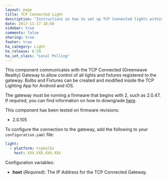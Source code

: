 ```yaml
---
layout: page
title: TCP Connected Light
description: "Instructions on how to set up TCP Connected lights within Home Assistant."
date: 2017-11-17 18:50
sidebar: true
comments: false
sharing: true
footer: true
ha_category: Light
ha_release: 0.59
ha_iot_class: "Local Polling"
---
```


This component communicates with the TCP Connected (Greenwave Reality) Gateway to allow control of all lights and fixtures registered to the gateway. Bulbs and Fixtures can be created and modified inside the TCP Lighting App for Android and iOS.

The gateway must be running a firmware that begins with 2, such as 2.0.47. If required, you can find information on how to downgrade [here](https://github.com/bren1818/TCPFirmwareRestore).

This component has been tested on firmware revisions:

- 2.0.105

To configure the connection to the gateway, add the following to your `configuration.yaml` file:

```yaml
light:
  - platform: tcpbulbs
    host: XXX.XXX.XXX.XXX
```

Configuration variables:

- **host** (*Required*): The IP Address for the TCP Connected Gateway.
